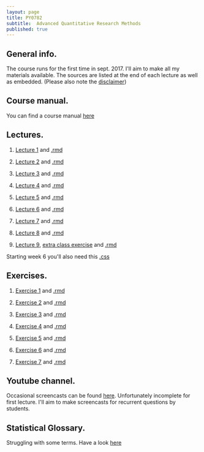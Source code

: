 ```yaml
---
layout: page
title: PY0782
subtitle:  Advanced Quantitative Research Methods
published: true
---
```


## General info.

The course runs for the first time in sept. 2017. I'll aim to make all my materials available. The sources are listed at the end of each lecture as well as embedded. (Please also note the [disclaimer](/disclaimer))

## Course manual.

You can find a course manual [here](/PY_0782/outline_statistics_mres.course-11-9web)

## Lectures.

1. [Lecture 1](PY_0782/Lecture1.html) and [.rmd](https://drive.google.com/open?id=0Bw-5pwTzGZ7ZazhWQ1kwdko1cXM)

2. [Lecture 2](PY_0782/Lecture2.html) and [.rmd](https://drive.google.com/file/d/0Bw-5pwTzGZ7Zbmczc0UxcW93c2s/view?usp=sharing)

3. [Lecture 3](PY_0782/Lecture3.html) and [.rmd](https://drive.google.com/file/d/0Bw-5pwTzGZ7ZQS1DblR3bjZSTGc/view?usp=sharing)

4. [Lecture 4](PY_0782/Lecture4.html) and [.rmd](https://drive.google.com/open?id=0Bw-5pwTzGZ7ZVnBPalVPb1ItWUU)

5. [Lecture 5](PY_0782/Lecture5.html) and [.rmd](https://drive.google.com/file/d/0Bw-5pwTzGZ7ZMzJPajFBSWRDNnc/view)

6. [Lecture 6](PY_0782/Lecture6.html) and [.rmd](https://drive.google.com/open?id=0Bw-5pwTzGZ7ZSjc5dml2cjBNVlk)

7. [Lecture 7](PY_0782/Lecture7.html) and [.rmd](https://drive.google.com/open?id=0Bw-5pwTzGZ7ZMDJmVG9fUHlKWHM)

8. [Lecture 8](PY_0782/Lecture8.html) and [.rmd](https://drive.google.com/open?id=174PIonYowARUIoPO5CEjcfG6F386m-vW)

9. [Lecture 9](PY_0782/Lecture9.html), [extra class exercise](PY_0782/Exercise_in_class9.html) and [.rmd](https://drive.google.com/open?id=1RO36c8ZW915Td-XUgJIAk2qJGnFC4xY0) 

Starting week 6 you'll also need this [.css](https://drive.google.com/open?id=0Bw-5pwTzGZ7ZY0xJeUdIaThYS0E)

## Exercises.

1. [Exercise 1](PY_0782/Exercise_1.html) and [.rmd](https://drive.google.com/open?id=0Bw-5pwTzGZ7ZM01sYVgyRVZCVU0)

2. [Exercise 2](PY_0782/Exercise_2.html) and [.rmd](https://drive.google.com/file/d/0Bw-5pwTzGZ7Zekd6ZzBPaFFqN3c)

3. [Exercise 3](PY_0782/Exercise_3.html) and [.rmd](https://drive.google.com/open?id=0Bw-5pwTzGZ7ZRU16bnhUVHVrQjg)

4. [Exercise 4](PY_0782/Exercise_4.html) and [.rmd](https://drive.google.com/open?id=0Bw-5pwTzGZ7ZNUxyZGJOalpUbU0)

5. [Exercise 5](PY_0782/Exercise_5.html) and [.rmd](https://drive.google.com/open?id=0Bw-5pwTzGZ7ZYTlvMEdCQU5YMUE)

6. [Exercise 6](PY_0782/Exercise_6.html) and [.rmd](https://drive.google.com/open?id=0Bw-5pwTzGZ7ZQXJvUWRHaVJuOGM)

7. [Exercise 7](PY_0782/Exercise_7.html) and [.rmd](https://drive.google.com/open?id=0Bw-5pwTzGZ7ZT1BWenNDbUNPZnc)

## Youtube channel.
Occasional screencasts can be found [here](https://www.youtube.com/channel/UCWXTuZsVGQzQTUJPkEjo0YQ/featured?view_as=subscriber). Unfortunately incomplete for first lecture. I'll aim to make screencasts for recurrent questions by students.

## Statistical Glossary.

Struggling with some terms. Have a look [here](https://tvpollet.github.io/PY_0782/glossary_stats.html)
